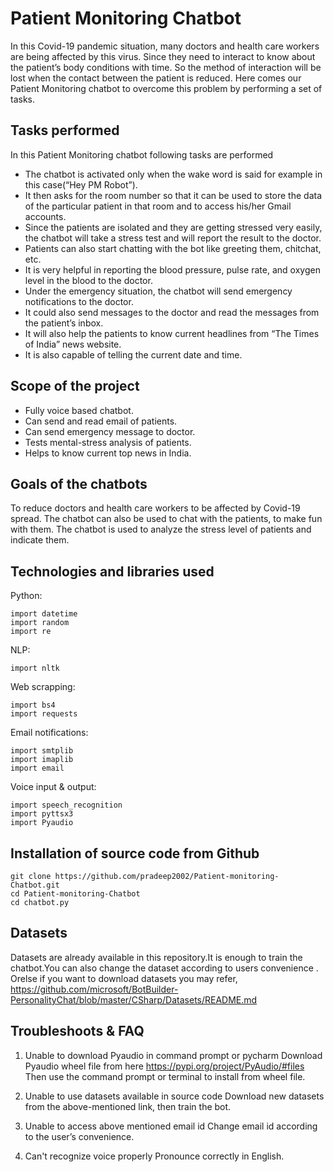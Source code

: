 # Patient Monitoring Chatbot

In this Covid-19 pandemic situation, many doctors and health care workers are being affected by this virus. Since they need to interact to know about the patient’s body conditions with time. So the method of interaction will be lost when the contact between the patient is reduced. Here comes our Patient Monitoring chatbot to overcome this problem by performing a set of tasks.

## Tasks performed
In this Patient Monitoring chatbot following tasks are performed

* The chatbot is activated only when the wake word is said for example in this case(“Hey PM Robot”).
* It then asks for the room number so that it can be used to store the data of the particular patient in that room and to access his/her Gmail accounts.
* Since the patients are isolated and they are getting stressed very easily,  the chatbot will take a stress test and will report the result to the doctor.
* Patients can also start chatting with the bot like greeting them, chitchat, etc.
* It is very helpful in reporting the blood pressure, pulse rate, and oxygen level in the blood to the doctor.
* Under the emergency situation, the chatbot will send emergency notifications to the doctor.
* It could also send messages to the doctor and read the messages from the patient’s inbox.
* It will also help the patients to know current headlines from “The Times of India”  news website.
* It is also capable of telling the current date and time.



## Scope of the project
* Fully voice based chatbot.
* Can send and read email of patients.
* Can send emergency message to doctor.
* Tests mental-stress analysis of patients.
* Helps to know current top news in India.



## Goals of the chatbots
To reduce doctors and health care workers to be affected by Covid-19 spread. The chatbot can also be used to chat with the patients, to make fun with them. The chatbot is used to analyze the stress level of patients and indicate them.


## Technologies and libraries used
Python:
```
import datetime
import random
import re
  ```
  
NLP:
 ```
import nltk
 ```
Web scrapping:
 ```
import bs4
import requests
  ```
 
Email notifications:
 ```
import smtplib
import imaplib
import email
 ```
 
Voice input & output:
 ```
import speech_recognition 
import pyttsx3
import Pyaudio
 ```
 

## Installation of source code from Github

```
git clone https://github.com/pradeep2002/Patient-monitoring-Chatbot.git
cd Patient-monitoring-Chatbot
cd chatbot.py
```

## Datasets
Datasets are already available in this repository.It is enough to train the chatbot.You can also change the dataset according to users convenience .
Orelse if you want to download datasets you may refer,
https://github.com/microsoft/BotBuilder-PersonalityChat/blob/master/CSharp/Datasets/README.md



## Troubleshoots & FAQ
1. Unable to download Pyaudio in command prompt or pycharm
   Download Pyaudio wheel file from here 
   https://pypi.org/project/PyAudio/#files
   Then use the command prompt or terminal to install from wheel file.
   
2. Unable to use datasets available in source code
   Download new datasets from the above-mentioned link, then train the bot.
   
3. Unable to access above mentioned email id
   Change email id according to the user’s  convenience.
   
4. Can't recognize voice properly
   Pronounce correctly in English.
   
